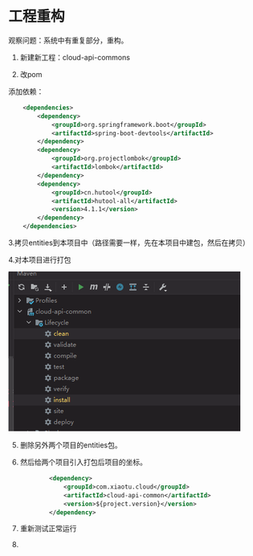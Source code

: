# 工程重构

观察问题：系统中有重复部分，重构。

1. 新建新工程：cloud-api-commons





2. 改pom

添加依赖：

```xml
    <dependencies>
        <dependency>
            <groupId>org.springframework.boot</groupId>
            <artifactId>spring-boot-devtools</artifactId>
        </dependency>
        <dependency>
            <groupId>org.projectlombok</groupId>
            <artifactId>lombok</artifactId>
        </dependency>
        <dependency>
            <groupId>cn.hutool</groupId>
            <artifactId>hutool-all</artifactId>
            <version>4.1.1</version>
        </dependency>
    </dependencies>
```



3.拷贝entities到本项目中（路径需要一样，先在本项目中建包，然后在拷贝）

4.对本项目进行打包

![image-20221115150919646](images/readme/image-20221115150919646.png)

5. 删除另外两个项目的entities包。

6. 然后给两个项目引入打包后项目的坐标。

   ```xml
           <dependency>
               <groupId>com.xiaotu.cloud</groupId>
               <artifactId>cloud-api-common</artifactId>
               <version>${project.version}</version>
           </dependency>
   ```

7. 重新测试正常运行

8. 